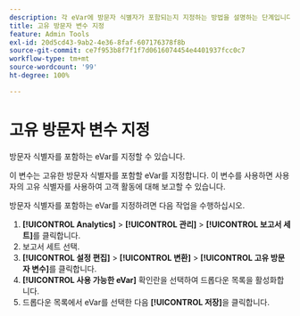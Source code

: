 ```yaml
---
description: 각 eVar에 방문자 식별자가 포함되는지 지정하는 방법을 설명하는 단계입니다.
title: 고유 방문자 변수 지정
feature: Admin Tools
exl-id: 20d5cd43-9ab2-4e36-8faf-607176378f8b
source-git-commit: ce7f953b8f7f1f7d0616074454e4401937fcc0c7
workflow-type: tm+mt
source-wordcount: '99'
ht-degree: 100%

---
```


# 고유 방문자 변수 지정

방문자 식별자를 포함하는 eVar를 지정할 수 있습니다.

이 변수는 고유한 방문자 식별자를 포함할 eVar를 지정합니다. 이 변수를 사용하면 사용자의 고유 식별자를 사용하여 고객 활동에 대해 보고할 수 있습니다.

방문자 식별자를 포함하는 eVar를 지정하려면 다음 작업을 수행하십시오.

1. **[!UICONTROL Analytics]** > **[!UICONTROL 관리]** > **[!UICONTROL 보고서 세트]**&#x200B;를 클릭합니다.
1. 보고서 세트 선택.
1. **[!UICONTROL 설정 편집]** > **[!UICONTROL 변환]** > **[!UICONTROL 고유 방문자 변수]**&#x200B;를 클릭합니다.
1. **[!UICONTROL 사용 가능한 eVar]** 확인란을 선택하여 드롭다운 목록을 활성화합니다.
1. 드롭다운 목록에서 eVar를 선택한 다음 **[!UICONTROL 저장]**&#x200B;을 클릭합니다.

